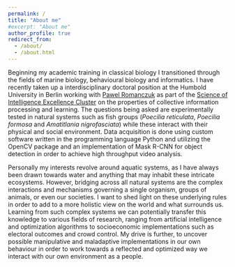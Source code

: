 ```yaml
---
permalink: /
title: "About me"
#excerpt: "About me"
author_profile: true
redirect_from:
  - /about/
  - /about.html
---
```


Beginning my academic training in classical biology I transitioned through the fields of marine biology, behavioural biology and informatics. I have recently taken up a interdisciplinary doctoral position at the Humbold University in Berlin working with [Pawel Romanczuk](http://lab.romanczuk.de/) as part of the [Science of Intelligence Excellence Cluster](https://www.scienceofintelligence.de/) on the properties of collective information processing and learning. The questions being asked are experimentally tested in natural systems such as fish groups (*Poecilia reticulata*, *Poecilia formosa​* and *Amatitlania nigrofasciata*) while these interact with their physical and social environment. Data acquisition is done using custom software written in the programming language Python and utilizing the OpenCV package and an implementation of Mask R-CNN for object detection in order to achieve high throughput video analysis.

Personally my interests revolve around aquatic systems, as I have always been drawn towards water and anything that may inhabit these intricate ecosystems. However, bridging across all natural systems are the complex interactions and mechanisms governing a single organism, groups of animals, or even our societies. I want to shed light on these underlying rules in order to add to a more holistic view on the world and what surrounds us. Learning from such complex systems we can potentially transfer this knowledge to various fields of research, ranging from artificial intelligence and optimization algorithms to socioeconomic implementations such as electoral outcomes and crowd control.
My drive is further, to uncover possible manipulative and maladaptive implementations in our own behaviour in order to work towards a reflected and optimized way we interact with our own environment as a people.
